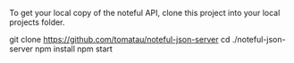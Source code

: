To get your local copy of the noteful API, clone this project into your local projects folder.

git clone https://github.com/tomatau/noteful-json-server
cd ./noteful-json-server
npm install
npm start
